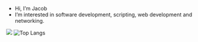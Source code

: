 - Hi, I’m Jacob
- I’m interested in software development, scripting, web development and networking.  
<!---
jsacob/jsacob is a ✨ special ✨ repository because its `README.md` (this file) appears on your GitHub profile.
You can click the Preview link to take a look at your changes.
--->
![](https://leetcard.jacoblin.cool/jsacob?theme=light,unicorn) ![Top Langs](https://github-readme-stats.vercel.app/api/top-langs/?username=jsacob&hide_progress=true)
